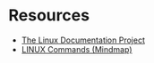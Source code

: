 # Resources
* [The Linux Documentation Project](https://tldp.org/)
* [LINUX Commands (Mindmap)](https://xmind.app/m/WwtB/#)
